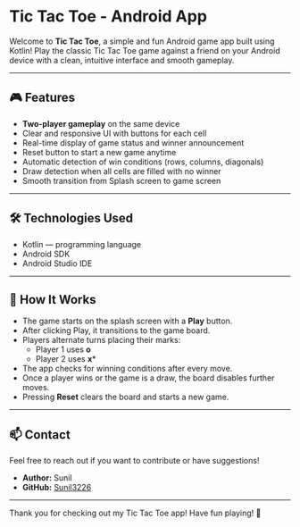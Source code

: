 # Tic Tac Toe - Android App

Welcome to **Tic Tac Toe**, a simple and fun Android game app built using Kotlin! Play the classic Tic Tac Toe game against a friend on your Android device with a clean, intuitive interface and smooth gameplay.

---

## 🎮 Features

- **Two-player gameplay** on the same device  
- Clear and responsive UI with buttons for each cell  
- Real-time display of game status and winner announcement  
- Reset button to start a new game anytime  
- Automatic detection of win conditions (rows, columns, diagonals)  
- Draw detection when all cells are filled with no winner  
- Smooth transition from Splash screen to game screen  

---

## 🛠️ Technologies Used

- Kotlin — programming language  
- Android SDK  
- Android Studio IDE  

---

## 🧩 How It Works

- The game starts on the splash screen with a **Play** button.  
- After clicking Play, it transitions to the game board.  
- Players alternate turns placing their marks:  
  - Player 1 uses **o**  
  - Player 2 uses **x***  
- The app checks for winning conditions after every move.  
- Once a player wins or the game is a draw, the board disables further moves.  
- Pressing **Reset** clears the board and starts a new game.  

---

## 📫 Contact

Feel free to reach out if you want to contribute or have suggestions!

- **Author:** Sunil  
- **GitHub:** [Sunil3226](https://github.com/Sunil3226)  

---

Thank you for checking out my Tic Tac Toe app! Have fun playing! 🎉

